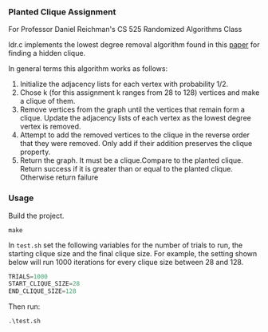 ### Planted Clique Assignment

For Professor Daniel Reichman's CS 525 Randomized Algorithms Class

ldr.c implements the lowest degree removal algorithm found in this [paper](Feige.pdf) for finding a hidden clique.

In general terms this algorithm works as follows:
1. Initialize the adjacency lists for each vertex with probability 1/2.
2. Chose k (for this assignment k ranges from 28 to 128) vertices and make a clique of them.
3. Remove vertices from the graph until the vertices that remain form a clique. Update the adjacency lists of each vertex as the lowest degree vertex is removed.
4. Attempt to add the removed vertices to the clique in the reverse order that they were removed. Only add if their addition preserves the clique property. 
5. Return the graph. It must be a clique.Compare to the planted clique. Return success if it is greater than or equal to the planted clique. Otherwise return failure


### Usage

Build the project.
```Console
make
```

In `test.sh` set the following variables for the number of trials to run, the starting clique size and the final clique size. For example, the setting shown below will run 1000 iterations for every clique size between 28 and 128.

 ```C
TRIALS=1000
START_CLIQUE_SIZE=28
END_CLIQUE_SIZE=128
```

Then run:

```Console
.\test.sh
```